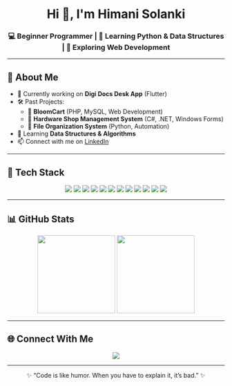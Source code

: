 <h1 align="center">Hi 👋, I'm Himani Solanki</h1>
<h3 align="center">💻 Beginner Programmer | 🌱 Learning Python & Data Structures | 🚀 Exploring Web Development</h3>

---

## 🌟 About Me  
- 🔭 Currently working on **Digi Docs Desk App** (Flutter)  
- 🛠️ Past Projects:  
  - 🌸 **BloomCart** (PHP, MySQL, Web Development)  
  - 🏬 **Hardware Shop Management System** (C#, .NET, Windows Forms)  
  - 📂 **File Organization System** (Python, Automation)  
- 🌱 Learning **Data Structures & Algorithms**  
- 📫 Connect with me on [LinkedIn](https://www.linkedin.com/in/himani-solanki-0739762b6/)

---

## 🚀 Tech Stack  

<p align="center">
  <img src="https://img.shields.io/badge/-Python-3776AB?logo=python&logoColor=white" />
  <img src="https://img.shields.io/badge/-Java-007396?logo=java&logoColor=white" />
  <img src="https://img.shields.io/badge/-C%23-239120?logo=c-sharp&logoColor=white" />
  <img src="https://img.shields.io/badge/-.NET-512BD4?logo=dotnet&logoColor=white" />
  <img src="https://img.shields.io/badge/-C-555555?logo=c&logoColor=white" />
  <img src="https://img.shields.io/badge/-PHP-777BB4?logo=php&logoColor=white" />
  <img src="https://img.shields.io/badge/-Laravel-FF2D20?logo=laravel&logoColor=white" />
  <img src="https://img.shields.io/badge/-HTML5-E34F26?logo=html5&logoColor=white" />
  <img src="https://img.shields.io/badge/-CSS3-1572B6?logo=css3&logoColor=white" />
  <img src="https://img.shields.io/badge/-MySQL-4479A1?logo=mysql&logoColor=white" />
  <img src="https://img.shields.io/badge/-Flutter-02569B?logo=flutter&logoColor=white" />
  <img src="https://img.shields.io/badge/-Figma-F24E1E?logo=figma&logoColor=white" />
</p>

---

## 📊 GitHub Stats  

<p align="center">
  <img src="https://github-readme-stats.vercel.app/api?username=HimaniSolanki1812&show_icons=true&theme=tokyonight" height="180em"/>
  <img src="https://github-readme-stats.vercel.app/api/top-langs/?username=HimaniSolanki1812&layout=compact&theme=tokyonight" height="180em"/>
</p>

---

## 🌐 Connect With Me  

<p align="center">
  <a href="https://www.linkedin.com/in/himani-solanki-0739762b6/">
    <img src="https://img.shields.io/badge/LinkedIn-blue?logo=linkedin&logoColor=white" />
  </a>
</p>

---

<p align="center">✨ “Code is like humor. When you have to explain it, it’s bad.” ✨</p>

